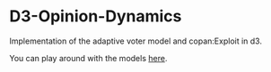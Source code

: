 # D3-Opinion-Dynamics

Implementation of the adaptive voter model and copan:Exploit in d3.

You can play around with the models [here](marcwie.github.io/D3-Opinion-Dynamics).
